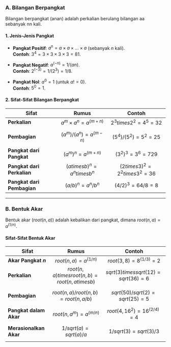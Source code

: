 ### **A. Bilangan Berpangkat**

Bilangan berpangkat (anan) adalah perkalian berulang bilangan aa sebanyak nn kali.

#### 1. **Jenis-Jenis Pangkat**

- **Pangkat Positif**: $a^n=a×a×...×a$ (sebanyak $n$ kali).  
    **Contoh**: $3^4=3×3×3×3=81$.
    
- **Pangkat Negatif**: $a^(−n)=1/(a n)$​.  
    **Contoh**: $2^(-3) = 1/(2^3) = 1/8$​.
    
- **Pangkat Nol**: $a^0 = 1$ (untuk $a != 0$).  
    **Contoh**: $5^0 = 1$.
    

#### 2. **Sifat-Sifat Bilangan Berpangkat**

| Sifat                      |              Rumus              |                Contoh                |
| -------------------------- | :-----------------------------: | :----------------------------------: |
| **Perkalian**              |        $a^m×a^n=a^(m+n)$        |      $2^3 times 2^2 = 4^5 = 32$      |
| **Pembagian**              |     $$(a^m)/(a^n)=a^(m−n)$$     |      $$(5^4)/(5^2) = 5^2 = 25$$      |
| **Pangkat dari Pangkat**   |       $(a^m)^n = a^(m+n)$       |        $(3^2)^3 = 3^6 = 729$         |
| **Pangkat dari Perkalian** | $(a times b)^n = a^n times b^n$ | $(2 times 3)^2 = 2^2 times 3^2 = 36$ |
| **Pangkat dari Pembagian** |      $$(a/b)^n = a^n/b^n$$      |        $$(4/2)^3 = 64/8 = 8$$        |

---

### **B. Bentuk Akar**

Bentuk akar ($root(n, a)$) adalah kebalikan dari pangkat, dimana $root(n, a) = a^(1/n)$.

#### **Sifat-Sifat Bentuk Akar**

| Sifat                  |                      Rumus                      |                 Contoh                  |
| ---------------------- | :---------------------------------------------: | :-------------------------------------: |
| **Akar Pangkat $n$**   |             $root(n, a) = a^(1/n)$              |       $root(3, 8) = 8^(1/3) = 2$        |
| **Perkalian**          | $root(n,a) times root(n,b) = root(n,a times b)$ | $sqrt(3) times sqrt(12) = sqrt(36) = 6$ |
| **Pembagian**          |      $$root(n,a)/root(n,b) = root(n,a/b)$$      |   $$sqrt(50)/sqrt(2) = sqrt(25) = 5$$   |
| **Pangkat dalam Akar** |             $root(n,a^m) = a^(m/n)$             |      $root(4,16^2) = 16^(2/4) = 4$      |
| **Merasionalkan Akar** |            $$1/sqrt(a) = sqrt(a)/a$$            |        $$1/sqrt(3) = sqrt(3)/3$$        |
